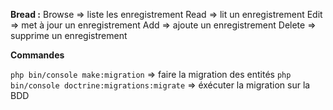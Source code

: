 **Bread :**
Browse => liste les enregistrement
Read => lit un enregistrement
Edit => met à jour un enregistrement
Add => ajoute un enregistrement
Delete => supprime un enregistrement

**Commandes**

``` php bin/console make:migration ``` => faire la migration des entités
``` php bin/console doctrine:migrations:migrate ``` => éxécuter la migration sur la BDD